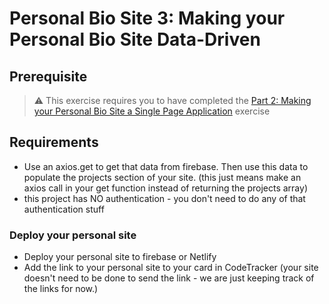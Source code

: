 # Personal Bio Site 3: Making your Personal Bio Site Data-Driven

## Prerequisite

> :warning: This exercise requires you to have completed the [Part 2: Making your Personal Bio Site a Single Page Application](./personal-bio-site-02.md) exercise

## Requirements

- Use an axios.get to get that data from firebase.  Then use this data to populate the projects section of your site. (this just means make an axios call in your get function instead of returning the projects array)
- this project has NO authentication - you don't need to do any of that authentication stuff

### Deploy your personal site
- Deploy your personal site to firebase or Netlify
- Add the link to your personal site to your card in CodeTracker (your site doesn't need to be done to send the link - we are just keeping track of the links for now.)
